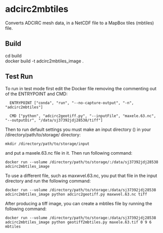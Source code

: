 # adcirc2mbtiles
Converts ADCIRC mesh data, in a NetCDF file to a MapBox tiles (mbtiles) file.

## Build
  cd build  
  docker build -t adcirc2mbtiles_image .

## Test Run
  To run in test mode first edit the Docker file removing the commenting out of the ENTRYPOINT and CMD:

      ENTRYPOINT ["conda", "run", "--no-capture-output", "-n", "adcirc2mbtiles"] 

      CMD ["python", "adcirc2geotiff.py", "--inputFile", "maxele.63.nc", "--outputDir", "/data/sj37392jdj28538/tiff"]

  Then to run default settings you must make an input directory () in your /directory/path/to/storage/ directory: 

    mkdir /directory/path/to/storage/input

  and put a maxele.63.nc file in it. Then run following command:

    docker run --volume /directory/path/to/storage/:/data/sj37392jdj28538 adcirc2mbtiles_image

  To use a different file, such as maxwvel.63.nc, you put that file in the input directory and run the following command:

    docker run --volume /directory/path/to/storage:/data/sj37392jdj28538 adcirc2mbtiles_image python adcirc2geotiff.py maxwvel.63.nc tiff

  After producing a tiff image, you can create a mbtiles file by running the following command:

    docker run --volume /directory/path/to/storage:/data/sj37392jdj28538 adcirc2mbtiles_image python geotiff2mbtiles.py maxele.63.tif 0 9 6 mbtiles


